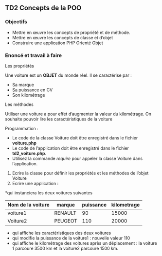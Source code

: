 ## TD2 Concepts de la POO

###	Objectifs

*	Mettre en œuvre les concepts de propriété et de méthode.
*	Mettre en œuvre les concepts de classe et d’objet
*	Construire une application PHP Orienté Objet

###	Enoncé et travail à faire

Les propriétés

Une voiture est un **OBJET** du monde réel. Il se caractérise par :
*	Sa marque
*	Sa puissance en CV
*	Son kilométrage

Les méthodes

Utiliser une voiture a pour effet d’augmenter la valeur du kilométrage.
On souhaite pouvoir lire les caractéristiques de la voiture



Programmation :

*	Le code de la classe Voiture doit être enregistré dans le fichier **voiture.php**
*	Le code de l’application doit être enregistré dans le fichier **td2_voiture.php**. 
* Utilisez la commande *require* pour appeler la classe Voiture dans l’application.

1.	Ecrire la classe pour définir les propriétés et les méthodes de l’objet Voiture
2.	Ecrire une application :

*qui instanciera les deux voitures suivantes

| Nom de la voiture | marque   | puissance | kilometrage |
| ----------------- | -------- | --------- | ----------- |
| voiture1          | RENAULT  | 90        | 15000       | 
| Voiture2          | PEUGEOT  | 110       | 20000       | 

*	qui affiche les caractéristiques des deux voitures
*	qui modifie la puissance de la voiture1 : nouvelle valeur 110
*	qui affiche le kilométrage des voitures après un déplacement : la voiture 1 parcoure 3500 km et la voiture2 parcoure 1500 km.


